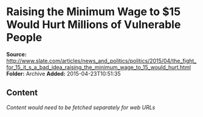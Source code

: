 # Raising the Minimum Wage to $15 Would Hurt Millions of Vulnerable People

**Source:** http://www.slate.com/articles/news_and_politics/politics/2015/04/the_fight_for_15_it_s_a_bad_idea_raising_the_minimum_wage_to_15_would_hurt.html
**Folder:** Archive
**Added:** 2015-04-23T10:51:35




## Content
*Content would need to be fetched separately for web URLs*

